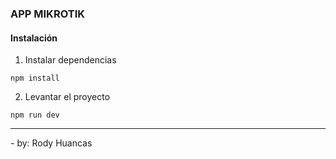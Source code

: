 ### APP MIKROTIK

#### Instalación
1. Instalar dependencias
```
npm install
```
2. Levantar el proyecto
```
npm run dev
```



<hr />
- by: Rody Huancas